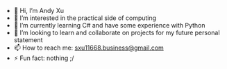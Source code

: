 - 👋 Hi, I’m Andy Xu
- 👀 I’m interested in the practical side of computing
- 🌱 I’m currently learning C# and have some experience with Python
- 💞️ I’m looking to learn and collaborate on projects for my future personal statement 
- 📫 How to reach me: sxu11668.business@gmail.com
- ⚡ Fun fact: nothing ;/
<!---
sxu11668/sxu11668 is a ✨ special ✨ repository because its `README.md` (this file) appears on your GitHub profile.
You can click the Preview link to take a look at your changes.
--->
